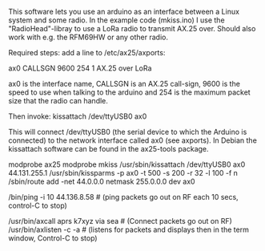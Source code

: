 This software lets you use an arduino as an interface between a Linux system and some radio.
In the example code (mkiss.ino) I use the "RadioHead"-libray to use a LoRa radio to transmit AX.25 over.
Should also work with e.g. the RFM69HW or any other radio.

Required steps:
add a line to /etc/ax25/axports:

ax0	CALLSGN	9600	254	1	AX.25 over LoRa

ax0 is the interface name, CALLSGN is an AX.25 call-sign, 9600 is the speed to use when talking to the arduino and 254 is the maximum packet size that the radio can handle.

Then invoke:
kissattach /dev/ttyUSB0 ax0

This will connect /dev/ttyUSB0 (the serial device to which the Arduino is connected) to the network interface called ax0 (see axports).
In Debian the kissattach software can be found in the ax25-tools package.




modprobe ax25
modprobe mkiss
/usr/sbin/kissattach /dev/ttyUSB0 ax0 44.131.255.1
/usr/sbin/kissparms  -p ax0  -t 500  -s 200    -r 32       -l 100  -f n
/sbin/route add -net 44.0.0.0 netmask 255.0.0.0 dev ax0




/bin/ping -i 10 44.136.8.58   # (ping packets go out on RF each 10 secs, control-C to stop)

/usr/bin/axcall aprs k7xyz via sea   # (Connect packets go out on RF)
/usr/bin/axlisten -c -a  # (listens for packets and displays then in the term window, Control-C to stop)
